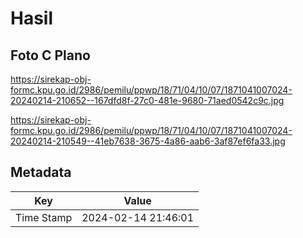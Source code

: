 # Hasil

## Foto C Plano

https://sirekap-obj-formc.kpu.go.id/2986/pemilu/ppwp/18/71/04/10/07/1871041007024-20240214-210652--167dfd8f-27c0-481e-9680-71aed0542c9c.jpg

https://sirekap-obj-formc.kpu.go.id/2986/pemilu/ppwp/18/71/04/10/07/1871041007024-20240214-210549--41eb7638-3675-4a86-aab6-3af87ef6fa33.jpg


## Metadata

| Key        | Value               |
| ---------- | ------------------- |
| Time Stamp | 2024-02-14 21:46:01 |




